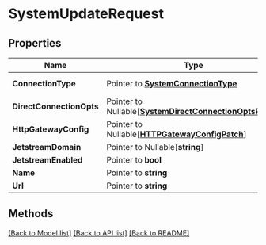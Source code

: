 # SystemUpdateRequest

## Properties

Name | Type | Description | Notes
------------ | ------------- | ------------- | -------------
**ConnectionType** | Pointer to [**SystemConnectionType**](SystemConnectionType.md) |  | [optional] [default to SYSTEMCONNECTIONTYPE_AGENT]
**DirectConnectionOpts** | Pointer to Nullable[[**SystemDirectConnectionOptsPatch**](SystemDirectConnectionOptsPatch.md)] |  | [optional] 
**HttpGatewayConfig** | Pointer to Nullable[[**HTTPGatewayConfigPatch**](HTTPGatewayConfigPatch.md)] |  | [optional] 
**JetstreamDomain** | Pointer to Nullable[**string**] |  | [optional] 
**JetstreamEnabled** | Pointer to **bool** |  | [optional] 
**Name** | Pointer to **string** |  | [optional] 
**Url** | Pointer to **string** |  | [optional] 

## Methods


[[Back to Model list]](../README.md#documentation-for-models) [[Back to API list]](../README.md#documentation-for-api-endpoints) [[Back to README]](../README.md)


